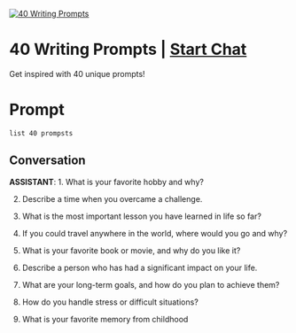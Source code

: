
[![40 Writing Prompts](https://flow-prompt-covers.s3.us-west-1.amazonaws.com/icon/minimalist/mini_14.png)](https://gptcall.net/chat.html?data=%7B%22contact%22%3A%7B%22id%22%3A%22yG5lB2oeZE-jvepPKWGP-%22%2C%22flow%22%3Atrue%7D%7D)
# 40 Writing Prompts | [Start Chat](https://gptcall.net/chat.html?data=%7B%22contact%22%3A%7B%22id%22%3A%22yG5lB2oeZE-jvepPKWGP-%22%2C%22flow%22%3Atrue%7D%7D)
Get inspired with 40 unique prompts!

# Prompt

```
list 40 prompsts
```

## Conversation

**ASSISTANT**: 1. What is your favorite hobby and why?

2. Describe a time when you overcame a challenge.

3. What is the most important lesson you have learned in life so far?

4. If you could travel anywhere in the world, where would you go and why?

5. What is your favorite book or movie, and why do you like it?

6. Describe a person who has had a significant impact on your life.

7. What are your long-term goals, and how do you plan to achieve them?

8. How do you handle stress or difficult situations?

9. What is your favorite memory from childhood



